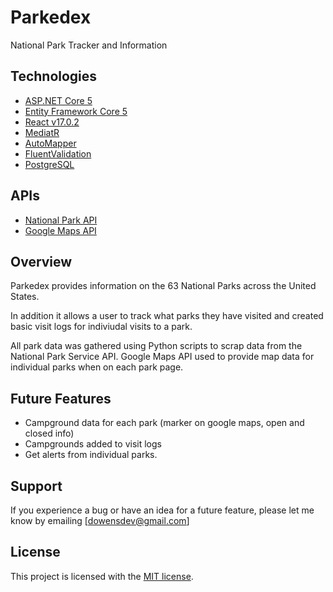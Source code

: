 # Parkedex
National Park Tracker and Information

## Technologies
* [ASP.NET Core 5](https://docs.microsoft.com/en-us/dotnet/core/dotnet-five)
* [Entity Framework Core 5](https://docs.microsoft.com/en-us/ef/core/)
* [React v17.0.2](https://reactjs.org/)
* [MediatR](https://github.com/jbogard/MediatR)
* [AutoMapper](https://automapper.org/)
* [FluentValidation](https://fluentvalidation.net/)
* [PostgreSQL](https://www.postgresql.org/)

## APIs
* [National Park API](https://www.nps.gov/subjects/developer/api-documentation.htm)
* [Google Maps API](https://developers.google.com/maps/documentation/javascript/overview)

## Overview
Parkedex provides information on the 63 National Parks across the United States.

In addition it allows a user to track what parks they have visited and created basic visit logs for indiviudal visits to a park.

All park data was gathered using Python scripts to scrap data from the National Park Service API.
Google Maps API used to provide map data for individual parks when on each park page.

## Future Features
 * Campground data for each park (marker on google maps, open and closed info)
 * Campgrounds added to visit logs
 * Get alerts from individual parks.
 
## Support
If you experience a bug or have an idea for a future feature, please let me know by emailing [dowensdev@gmail.com]

## License
This project is licensed with the [MIT license](LICENSE).

